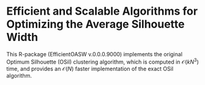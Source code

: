 # Efficient and Scalable Algorithms for Optimizing the Average Silhouette Width

This R-package (EfficientOASW v.0.0.0.9000) implements the original Optimum Silhouette (OSil) clustering algorithm, which is computed in $\mathcal{O}(kN^3)$ time, and provides an $\mathcal{O}(N)$ faster implementation of the exact OSil algorithm. 
